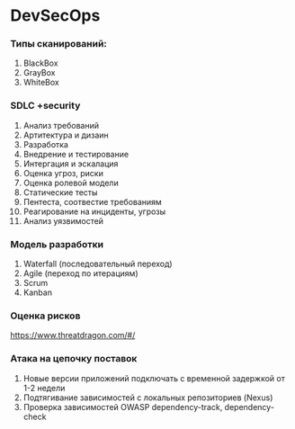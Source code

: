 # DevSecOps 

### Типы сканирований:

1. BlackBox
2. GrayBox
3. WhiteBox

### SDLC +security

1. Анализ требований
2. Артитектура и дизаин
3. Разработка
4. Внедрение и тестирование
5. Интергация и эскалация
6. Оценка угроз, риски
7. Оценка ролевой модели
8. Статические тесты
9. Пентеста, соотвестие требованиям
10. Реагирование на инциденты, угрозы
11. Анализ уязвимостей

### Модель разработки
1. Waterfall (последовательный переход)
2. Agile (переход по итерациям)
3. Scrum
4. Kanban

### Оценка рисков
https://www.threatdragon.com/#/

### Атака на цепочку поставок
1. Новые версии приложений подключать с временной задержкой от 1-2 недели
2. Подтягивание зависимостей с локальных репозиториев (Nexus)
3. Проверка зависимостей OWASP dependency-track, dependency-check
